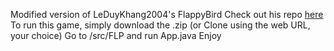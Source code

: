 Modified version of LeDuyKhang2004's FlappyBird
Check out his repo [here](https://github.com/LeDuyKhang2004/DACS)
To run this game, simply download the .zip (or Clone using the web URL, your choice)
Go to /src/FLP and run App.java
Enjoy
